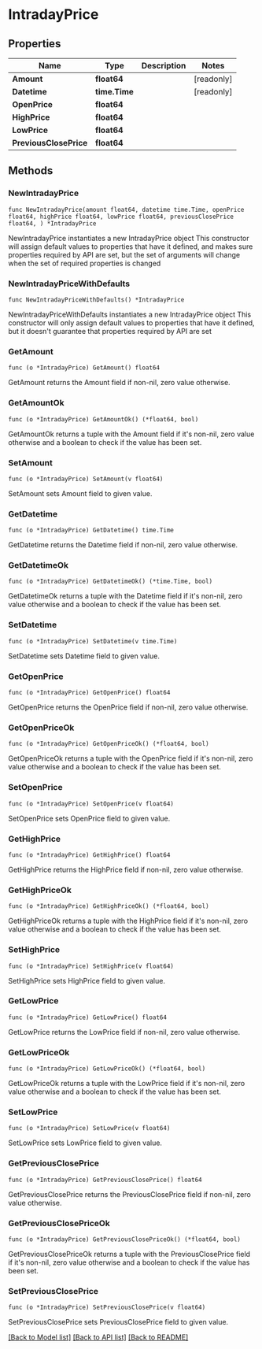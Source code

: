 # IntradayPrice

## Properties

Name | Type | Description | Notes
------------ | ------------- | ------------- | -------------
**Amount** | **float64** |  | [readonly] 
**Datetime** | **time.Time** |  | [readonly] 
**OpenPrice** | **float64** |  | 
**HighPrice** | **float64** |  | 
**LowPrice** | **float64** |  | 
**PreviousClosePrice** | **float64** |  | 

## Methods

### NewIntradayPrice

`func NewIntradayPrice(amount float64, datetime time.Time, openPrice float64, highPrice float64, lowPrice float64, previousClosePrice float64, ) *IntradayPrice`

NewIntradayPrice instantiates a new IntradayPrice object
This constructor will assign default values to properties that have it defined,
and makes sure properties required by API are set, but the set of arguments
will change when the set of required properties is changed

### NewIntradayPriceWithDefaults

`func NewIntradayPriceWithDefaults() *IntradayPrice`

NewIntradayPriceWithDefaults instantiates a new IntradayPrice object
This constructor will only assign default values to properties that have it defined,
but it doesn't guarantee that properties required by API are set

### GetAmount

`func (o *IntradayPrice) GetAmount() float64`

GetAmount returns the Amount field if non-nil, zero value otherwise.

### GetAmountOk

`func (o *IntradayPrice) GetAmountOk() (*float64, bool)`

GetAmountOk returns a tuple with the Amount field if it's non-nil, zero value otherwise
and a boolean to check if the value has been set.

### SetAmount

`func (o *IntradayPrice) SetAmount(v float64)`

SetAmount sets Amount field to given value.


### GetDatetime

`func (o *IntradayPrice) GetDatetime() time.Time`

GetDatetime returns the Datetime field if non-nil, zero value otherwise.

### GetDatetimeOk

`func (o *IntradayPrice) GetDatetimeOk() (*time.Time, bool)`

GetDatetimeOk returns a tuple with the Datetime field if it's non-nil, zero value otherwise
and a boolean to check if the value has been set.

### SetDatetime

`func (o *IntradayPrice) SetDatetime(v time.Time)`

SetDatetime sets Datetime field to given value.


### GetOpenPrice

`func (o *IntradayPrice) GetOpenPrice() float64`

GetOpenPrice returns the OpenPrice field if non-nil, zero value otherwise.

### GetOpenPriceOk

`func (o *IntradayPrice) GetOpenPriceOk() (*float64, bool)`

GetOpenPriceOk returns a tuple with the OpenPrice field if it's non-nil, zero value otherwise
and a boolean to check if the value has been set.

### SetOpenPrice

`func (o *IntradayPrice) SetOpenPrice(v float64)`

SetOpenPrice sets OpenPrice field to given value.


### GetHighPrice

`func (o *IntradayPrice) GetHighPrice() float64`

GetHighPrice returns the HighPrice field if non-nil, zero value otherwise.

### GetHighPriceOk

`func (o *IntradayPrice) GetHighPriceOk() (*float64, bool)`

GetHighPriceOk returns a tuple with the HighPrice field if it's non-nil, zero value otherwise
and a boolean to check if the value has been set.

### SetHighPrice

`func (o *IntradayPrice) SetHighPrice(v float64)`

SetHighPrice sets HighPrice field to given value.


### GetLowPrice

`func (o *IntradayPrice) GetLowPrice() float64`

GetLowPrice returns the LowPrice field if non-nil, zero value otherwise.

### GetLowPriceOk

`func (o *IntradayPrice) GetLowPriceOk() (*float64, bool)`

GetLowPriceOk returns a tuple with the LowPrice field if it's non-nil, zero value otherwise
and a boolean to check if the value has been set.

### SetLowPrice

`func (o *IntradayPrice) SetLowPrice(v float64)`

SetLowPrice sets LowPrice field to given value.


### GetPreviousClosePrice

`func (o *IntradayPrice) GetPreviousClosePrice() float64`

GetPreviousClosePrice returns the PreviousClosePrice field if non-nil, zero value otherwise.

### GetPreviousClosePriceOk

`func (o *IntradayPrice) GetPreviousClosePriceOk() (*float64, bool)`

GetPreviousClosePriceOk returns a tuple with the PreviousClosePrice field if it's non-nil, zero value otherwise
and a boolean to check if the value has been set.

### SetPreviousClosePrice

`func (o *IntradayPrice) SetPreviousClosePrice(v float64)`

SetPreviousClosePrice sets PreviousClosePrice field to given value.



[[Back to Model list]](../README.md#documentation-for-models) [[Back to API list]](../README.md#documentation-for-api-endpoints) [[Back to README]](../README.md)


